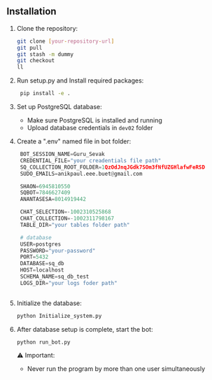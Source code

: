 
## Installation

1. Clone the repository:
   ```bash
   git clone [your-repository-url]
   git pull
   git stash -m dummy
   git checkout
   ll
   ```

2. Run setup.py and Install required packages:
   ```bash
    pip install -e .
   ```

3. Set up PostgreSQL database:
   - Make sure PostgreSQL is installed and running
   - Upload database credentials in `dev02` folder

3. Create a ".env" named file in bot folder:
   ```python
    BOT_SESSION_NAME=Guru_Sevak
    CREDENTIAL_FILE="your creadentials file path"
    SQ_COLLECTION_ROOT_FOLDER=1QzOdJnqJGdk7SOm3fNfUZGHlafwFeRSD
    SUDO_EMAILS=anikpaul.eee.buet@gmail.com

    SHAON=6945810550
    SQBOT=7846627409
    ANANTASESA=8014919442

    CHAT_SELECTION=-1002310525868
    CHAT_COLLECTION=-1002311798167
    TABLE_DIR="your tables folder path"

    # database
    USER=postgres
    PASSWORD="your-password"
    PORT=5432
    DATABASE=sq_db
    HOST=localhost
    SCHEMA_NAME=sq_db_test
    LOGS_DIR="your logs foder path"
    

4. Initialize the database:
   ```bash
   python Initialize_system.py
   ```
2. After database setup is complete, start the bot:
   ```bash
   python run_bot.py
   ```
   
   ⚠️ Important: 
   - Never run the program by more than one user simultaneously


